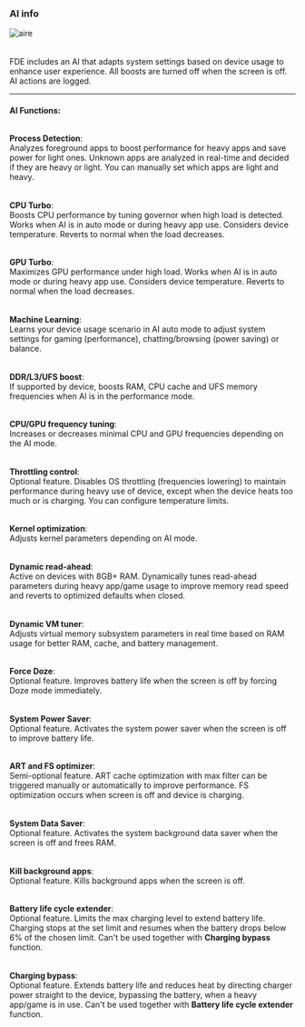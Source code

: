 ### AI info
![aire](https://github.com/feravolt/FDE.AI-docs/blob/master/aire.png?raw=true)

######

FDE includes an AI that adapts system settings based on device usage to enhance user experience. All
boosts are turned off when the screen is off. AI actions are logged.

---

#### AI Functions:

######

**Process Detection**:\
Analyzes foreground apps to boost performance for heavy apps and save power for light ones. Unknown
apps are analyzed in real-time and decided if they are heavy or light. You can manually set which
apps are light and heavy.

######

**CPU Turbo**:\
Boosts CPU performance by tuning governor when high load is detected. Works when AI is in auto mode
or during heavy app use. Considers device temperature. Reverts to normal when the load decreases.

######

**GPU Turbo**:\
Maximizes GPU performance under high load. Works when AI is in auto mode or during heavy app use.
Considers device temperature. Reverts to normal when the load decreases.

######

**Machine Learning**:\
Learns your device usage scenario in AI auto mode to adjust system settings for gaming
(performance), chatting/browsing (power saving) or balance.

######

**DDR/L3/UFS boost**:\
If supported by device, boosts RAM, CPU cache and UFS memory frequencies when AI is in the
performance mode.

######

**CPU/GPU frequency tuning**:\
Increases or decreases minimal CPU and GPU frequencies depending on the AI mode.

######

**Throttling control**:\
Optional feature. Disables OS throttling (frequencies lowering) to maintain performance during heavy
use of device, except when the device heats too much or is charging. You can configure
temperature limits.

######

**Kernel optimization**:\
Adjusts kernel parameters depending on AI mode.

######

**Dynamic read-ahead**:\
Active on devices with 8GB+ RAM. Dynamically tunes read-ahead parameters during heavy app/game usage
to improve memory read speed and reverts to optimized defaults when closed.

######

**Dynamic VM tuner**:\
Adjusts virtual memory subsystem parameters in real time based on RAM usage for better RAM, cache,
and battery management.

######

**Force Doze**:\
Optional feature. Improves battery life when the screen is off by forcing Doze mode immediately.

######

**System Power Saver**:\
Optional feature. Activates the system power saver when the screen is off to improve battery life.

######

**ART and FS optimizer**:\
Semi-optional feature. ART cache optimization with max filter can be triggered manually or
automatically to improve performance. FS optimization occurs when screen is off and device is charging.

######

**System Data Saver**:\
Optional feature. Activates the system background data saver when the screen is off and frees RAM.

######

**Kill background apps**:\
Optional feature. Kills background apps when the screen is off.

######

**Battery life cycle extender**:\
Optional feature. Limits the max charging level to extend battery life. Charging stops at the set
limit and resumes when the battery drops below 6% of the chosen limit. Can't be used together with
**Charging bypass** function.

######

**Charging bypass**:\
Optional feature. Extends battery life and reduces heat by directing charger power straight to the
device, bypassing the battery, when a heavy app/game is in use. Can't be used together with
**Battery life cycle extender** function.
